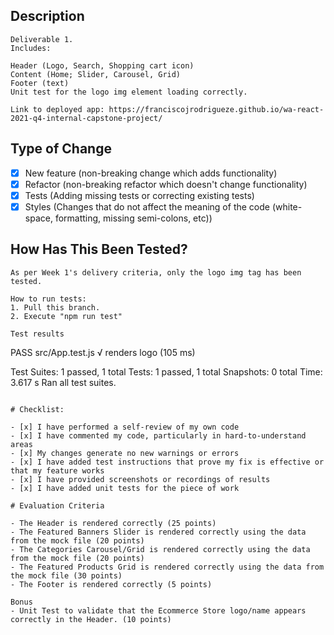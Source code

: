 ## Description

```
Deliverable 1.
Includes:

Header (Logo, Search, Shopping cart icon)
Content (Home; Slider, Carousel, Grid)
Footer (text)
Unit test for the logo img element loading correctly.

Link to deployed app: https://franciscojrodrigueze.github.io/wa-react-2021-q4-internal-capstone-project/
```

## Type of Change

- [x] New feature (non-breaking change which adds functionality)
- [x] Refactor (non-breaking refactor which doesn't change functionality)
- [x] Tests (Adding missing tests or correcting existing tests)
- [x] Styles (Changes that do not affect the meaning of the code (white-space, formatting, missing semi-colons, etc))

## How Has This Been Tested?

```
As per Week 1's delivery criteria, only the logo img tag has been tested. 

How to run tests:
1. Pull this branch.
2. Execute "npm run test"

Test results
```
 PASS  src/App.test.js
  √ renders logo (105 ms)

Test Suites: 1 passed, 1 total
Tests:       1 passed, 1 total
Snapshots:   0 total
Time:        3.617 s
Ran all test suites.
```

# Checklist:

- [x] I have performed a self-review of my own code
- [x] I have commented my code, particularly in hard-to-understand areas
- [x] My changes generate no new warnings or errors
- [x] I have added test instructions that prove my fix is effective or that my feature works
- [x] I have provided screenshots or recordings of results
- [x] I have added unit tests for the piece of work

# Evaluation Criteria

- The Header is rendered correctly (25 points)
- The Featured Banners Slider is rendered correctly using the data from the mock file (20 points)
- The Categories Carousel/Grid is rendered correctly using the data from the mock file (20 points)
- The Featured Products Grid is rendered correctly using the data from the mock file (30 points)
- The Footer is rendered correctly (5 points)

Bonus
- Unit Test to validate that the Ecommerce Store logo/name appears correctly in the Header. (10 points)
